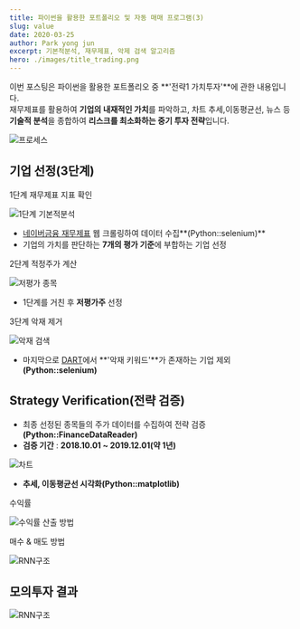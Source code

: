 ```yaml
---
title: 파이썬을 활용한 포트폴리오 및 자동 매매 프로그램(3)
slug: value
date: 2020-03-25
author: Park yong jun
excerpt: 기본적분석, 재무제표, 악제 검색 알고리즘
hero: ./images/title_trading.png
---
```


이번 포스팅은 파이썬을 활용한 포트폴리오 중 **'전략1 가치투자'**에 관한 내용입니다.   
재무제표를 활용하여 **기업의 내재적인 가치**를 파악하고, 차트 추세,이동평균선, 뉴스 등 **기술적 분석**을 종합하여 **리스크를 최소화하는 중기 투자 전략**입니다.

![프로세스](./images/1_1.png)

## 기업 선정(3단계)

<figcaption>1단계 재무제표 지표 확인
</figcaption>

![1단계 기본적분석](./images/a_1.png)

- [네이버금융 재무제표](https://finance.naver.com/item/main.nhn?code=005930) 웹 크롤링하여 데이터 수집**(Python::selenium)**
- 기업의 가치를 판단하는 **7개의 평가 기준**에 부합하는 기업 선정

<figcaption>2단계 적정주가 계산
</figcaption>

![저평가 종목](./images/a_2.png)

- 1단계를 거친 후 **저평가주** 선정

<figcaption>3단계 악재 제거
</figcaption>

![악재 검색](./images/a_3.png)

- 마지막으로 [DART](http://dart.fss.or.kr/dsab002/main.do)에서 **'악재 키워드'**가 존재하는 기업 제외 **(Python::selenium)**

## Strategy Verification(전략 검증)

- 최종 선정된 종목들의 주가 데이터를 수집하여 전략 검증 **(Python::FinanceDataReader)**
- **검증 기간** :  **2018.10.01 ~ 2019.12.01(약 1년)**

![차트](./images/b_1.png)

- **추세, 이동평균선 시각화(Python::matplotlib)**

<figcaption>수익률
</figcaption>

![수익률 산출 방법](./images/b_2.png)

<figcaption>매수 & 매도 방법
</figcaption>

![RNN구조](./images/b_3.png)

## 모의투자 결과

![RNN구조](./images/c_1.png)

<github url="https://github.com/yoojun003/stock_project/tree/master/Strategy1__value" title="The full list is available on Github"/>


